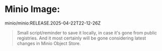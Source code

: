 
# Minio Image:
minio/minio:RELEASE.2025-04-22T22-12-26Z

> Small script/reminder to save it locally, in case it's gone from public registries. And it most certainly will be gone considering latest changes in Minio Object Store.
